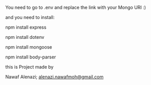 You need to go to .env and replace the link with your Mongo URI :)

and you need to install:

npm install express

npm install dotenv

npm install mongoose

npm install body-parser

this is Project made by 

Nawaf Alenazi; alenazi.nawafmoh@gmail.com
